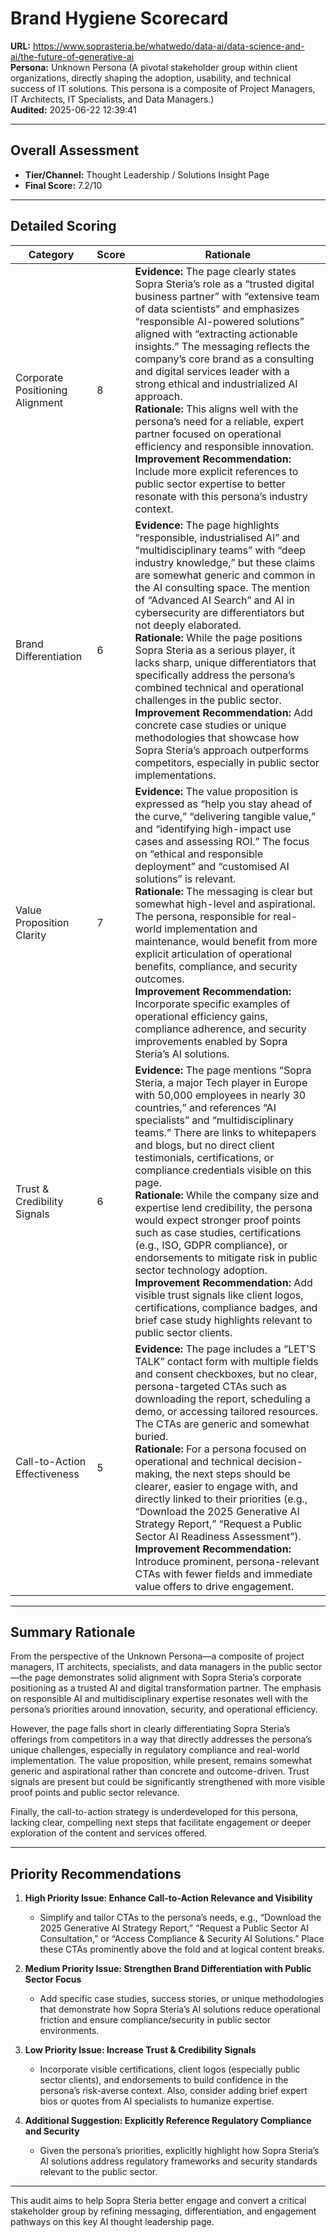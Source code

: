 # Brand Hygiene Scorecard

**URL:** https://www.soprasteria.be/whatwedo/data-ai/data-science-and-ai/the-future-of-generative-ai  
**Persona:** Unknown Persona (A pivotal stakeholder group within client organizations, directly shaping the adoption, usability, and technical success of IT solutions. This persona is a composite of Project Managers, IT Architects, IT Specialists, and Data Managers.)  
**Audited:** 2025-06-22 12:39:41

---

## Overall Assessment

- **Tier/Channel:** Thought Leadership / Solutions Insight Page  
- **Final Score:** 7.2/10

---

## Detailed Scoring

| Category                    | Score | Rationale                                                                                                                                                                                                                                                                                                                                                                                                                                                                                              |
|-----------------------------|-------|--------------------------------------------------------------------------------------------------------------------------------------------------------------------------------------------------------------------------------------------------------------------------------------------------------------------------------------------------------------------------------------------------------------------------------------------------------------------------------------------------------|
| Corporate Positioning Alignment | 8     | **Evidence:** The page clearly states Sopra Steria’s role as a “trusted digital business partner” with “extensive team of data scientists” and emphasizes “responsible AI-powered solutions” aligned with “extracting actionable insights.” The messaging reflects the company’s core brand as a consulting and digital services leader with a strong ethical and industrialized AI approach. <br> **Rationale:** This aligns well with the persona’s need for a reliable, expert partner focused on operational efficiency and responsible innovation. <br> **Improvement Recommendation:** Include more explicit references to public sector expertise to better resonate with this persona’s industry context. |
| Brand Differentiation         | 6     | **Evidence:** The page highlights “responsible, industrialised AI” and “multidisciplinary teams” with “deep industry knowledge,” but these claims are somewhat generic and common in the AI consulting space. The mention of “Advanced AI Search” and AI in cybersecurity are differentiators but not deeply elaborated. <br> **Rationale:** While the page positions Sopra Steria as a serious player, it lacks sharp, unique differentiators that specifically address the persona’s combined technical and operational challenges in the public sector. <br> **Improvement Recommendation:** Add concrete case studies or unique methodologies that showcase how Sopra Steria’s approach outperforms competitors, especially in public sector implementations. |
| Value Proposition Clarity    | 7     | **Evidence:** The value proposition is expressed as “help you stay ahead of the curve,” “delivering tangible value,” and “identifying high-impact use cases and assessing ROI.” The focus on “ethical and responsible deployment” and “customised AI solutions” is relevant. <br> **Rationale:** The messaging is clear but somewhat high-level and aspirational. The persona, responsible for real-world implementation and maintenance, would benefit from more explicit articulation of operational benefits, compliance, and security outcomes. <br> **Improvement Recommendation:** Incorporate specific examples of operational efficiency gains, compliance adherence, and security improvements enabled by Sopra Steria’s AI solutions. |
| Trust & Credibility Signals  | 6     | **Evidence:** The page mentions “Sopra Steria, a major Tech player in Europe with 50,000 employees in nearly 30 countries,” and references “AI specialists” and “multidisciplinary teams.” There are links to whitepapers and blogs, but no direct client testimonials, certifications, or compliance credentials visible on this page. <br> **Rationale:** While the company size and expertise lend credibility, the persona would expect stronger proof points such as case studies, certifications (e.g., ISO, GDPR compliance), or endorsements to mitigate risk in public sector technology adoption. <br> **Improvement Recommendation:** Add visible trust signals like client logos, certifications, compliance badges, and brief case study highlights relevant to public sector clients. |
| Call-to-Action Effectiveness | 5     | **Evidence:** The page includes a “LET'S TALK” contact form with multiple fields and consent checkboxes, but no clear, persona-targeted CTAs such as downloading the report, scheduling a demo, or accessing tailored resources. The CTAs are generic and somewhat buried. <br> **Rationale:** For a persona focused on operational and technical decision-making, the next steps should be clearer, easier to engage with, and directly linked to their priorities (e.g., “Download the 2025 Generative AI Strategy Report,” “Request a Public Sector AI Readiness Assessment”). <br> **Improvement Recommendation:** Introduce prominent, persona-relevant CTAs with fewer fields and immediate value offers to drive engagement. |

---

## Summary Rationale

From the perspective of the Unknown Persona—a composite of project managers, IT architects, specialists, and data managers in the public sector—the page demonstrates solid alignment with Sopra Steria’s corporate positioning as a trusted AI and digital transformation partner. The emphasis on responsible AI and multidisciplinary expertise resonates well with the persona’s priorities around innovation, security, and operational efficiency.

However, the page falls short in clearly differentiating Sopra Steria’s offerings from competitors in a way that directly addresses the persona’s unique challenges, especially in regulatory compliance and real-world implementation. The value proposition, while present, remains somewhat generic and aspirational rather than concrete and outcome-driven. Trust signals are present but could be significantly strengthened with more visible proof points and public sector relevance.

Finally, the call-to-action strategy is underdeveloped for this persona, lacking clear, compelling next steps that facilitate engagement or deeper exploration of the content and services offered.

---

## Priority Recommendations

1. **High Priority Issue: Enhance Call-to-Action Relevance and Visibility**  
   - Simplify and tailor CTAs to the persona’s needs, e.g., “Download the 2025 Generative AI Strategy Report,” “Request a Public Sector AI Consultation,” or “Access Compliance & Security AI Solutions.” Place these CTAs prominently above the fold and at logical content breaks.

2. **Medium Priority Issue: Strengthen Brand Differentiation with Public Sector Focus**  
   - Add specific case studies, success stories, or unique methodologies that demonstrate how Sopra Steria’s AI solutions reduce operational friction and ensure compliance/security in public sector environments.

3. **Low Priority Issue: Increase Trust & Credibility Signals**  
   - Incorporate visible certifications, client logos (especially public sector clients), and endorsements to build confidence in the persona’s risk-averse context. Also, consider adding brief expert bios or quotes from AI specialists to humanize expertise.

4. **Additional Suggestion: Explicitly Reference Regulatory Compliance and Security**  
   - Given the persona’s priorities, explicitly highlight how Sopra Steria’s AI solutions address regulatory frameworks and security standards relevant to the public sector.

---

This audit aims to help Sopra Steria better engage and convert a critical stakeholder group by refining messaging, differentiation, and engagement pathways on this key AI thought leadership page.